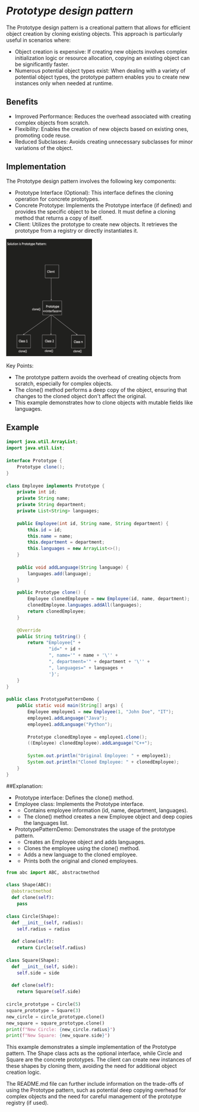 # _Prototype design pattern_
The Prototype design pattern is a creational pattern that allows for efficient object creation by cloning existing objects. This approach is particularly useful in scenarios where:

- Object creation is expensive: If creating new objects involves complex initialization logic or resource allocation, copying an existing object can be significantly faster.
- Numerous potential object types exist: When dealing with a variety of potential object types, the prototype pattern enables you to create new instances only when needed at runtime.


## Benefits
- Improved Performance: Reduces the overhead associated with creating complex objects from scratch.
- Flexibility: Enables the creation of new objects based on existing ones, promoting code reuse.
- Reduced Subclasses: Avoids creating unnecessary subclasses for minor variations of the object.

## Implementation
The Prototype design pattern involves the following key components:

- Prototype Interface (Optional): This interface defines the cloning operation for concrete prototypes.
- Concrete Prototype: Implements the Prototype interface (if defined) and provides the specific object to be cloned. It must define a cloning method that returns a copy of itself.
- Client: Utilizes the prototype to create new objects. It retrieves the prototype from a registry or directly instantiates it.

![img.png](img.png)

Key Points:

* The prototype pattern avoids the overhead of creating objects from scratch, especially for complex objects.
* The clone() method performs a deep copy of the object, ensuring that changes to the cloned object don't affect the original.
* This example demonstrates how to clone objects with mutable fields like languages.

## Example
```java
import java.util.ArrayList;
import java.util.List;

interface Prototype {
    Prototype clone();
}

class Employee implements Prototype {
    private int id;
    private String name;
    private String department;
    private List<String> languages;

    public Employee(int id, String name, String department) {
        this.id = id;
        this.name = name;
        this.department = department;
        this.languages = new ArrayList<>();
    }

    public void addLanguage(String language) {
        languages.add(language);
    }

    public Prototype clone() {
        Employee clonedEmployee = new Employee(id, name, department);
        clonedEmployee.languages.addAll(languages);
        return clonedEmployee;
    }

    @Override
    public String toString() {
        return "Employee{" +
                "id=" + id +
                ", name='" + name + '\'' +
                ", department='" + department + '\'' +
                ", languages=" + languages +
                '}';
    }
}

public class PrototypePatternDemo {
    public static void main(String[] args) {
        Employee employee1 = new Employee(1, "John Doe", "IT");
        employee1.addLanguage("Java");
        employee1.addLanguage("Python");

        Prototype clonedEmployee = employee1.clone();
        ((Employee) clonedEmployee).addLanguage("C++");

        System.out.println("Original Employee: " + employee1);
        System.out.println("Cloned Employee: " + clonedEmployee);
    }
}
```
##Explanation:

* Prototype interface: Defines the clone() method.
* Employee class: Implements the Prototype interface.
* - Contains employee information (id, name, department, languages).
* - The clone() method creates a new Employee object and deep copies the languages list.
* PrototypePatternDemo: Demonstrates the usage of the prototype pattern.
* - Creates an Employee object and adds languages.
* - Clones the employee using the clone() method.
* - Adds a new language to the cloned employee.
* - Prints both the original and cloned employees.

```python
from abc import ABC, abstractmethod

class Shape(ABC):
  @abstractmethod
  def clone(self):
    pass

class Circle(Shape):
  def __init__(self, radius):
    self.radius = radius

  def clone(self):
    return Circle(self.radius)

class Square(Shape):
  def __init__(self, side):
    self.side = side

  def clone(self):
    return Square(self.side)

circle_prototype = Circle(5)
square_prototype = Square(3)
new_circle = circle_prototype.clone()
new_square = square_prototype.clone()
print(f"New Circle: {new_circle.radius}")
print(f"New Square: {new_square.side}")
```
This example demonstrates a simple implementation of the Prototype pattern. The Shape class acts as the optional interface, while Circle and Square are the concrete prototypes. The client can create new instances of these shapes by cloning them, avoiding the need for additional object creation logic.

The README.md file can further include information on the trade-offs of using the Prototype pattern, such as potential deep copying overhead for complex objects and the need for careful management of the prototype registry (if used).
